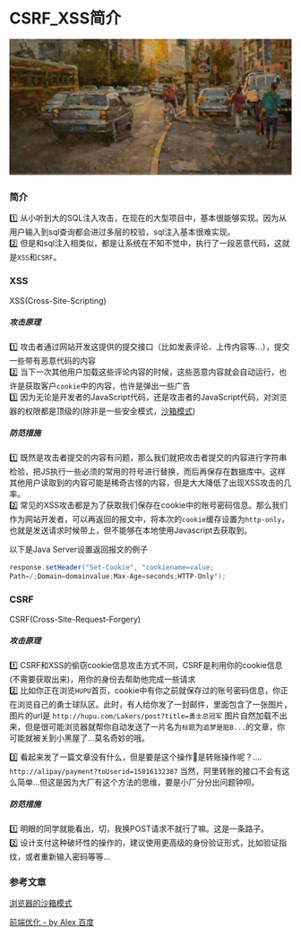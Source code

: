 # CSRF_XSS简介

![](/blog_assets/CSRF_XSS_COVER.png)
### 简介 
1️⃣ 从小听到大的SQL注入攻击，在现在的大型项目中，基本很能够实现。因为从用户输入到sql查询都会进过多层的校验，sql注入基本很难实现。   
2️⃣ 但是和sql注入相类似，都是让系统在不知不觉中，执行了一段恶意代码，这就是`XSS`和`CSRF`。 


### XSS 
XSS(Cross-Site-Scripting)
##### 攻击原理
1️⃣ 攻击者通过网站开发这提供的提交接口（比如发表评论、上传内容等...），提交一些带有恶意代码的内容  
2️⃣ 当下一次其他用户加载这些评论内容的时候，这些恶意内容就会自动运行，也许是获取客户`cookie`中的内容，也许是弹出一些广告  
3️⃣ 因为无论是开发者的JavaScript代码，还是攻击者的JavaScript代码，对浏览器的权限都是顶级的(除非是一些安全模式，[沙箱模式](https://www.cnblogs.com/slly/p/6639173.html))   

##### 防范措施 
1️⃣ 既然是攻击者提交的内容有问题，那么我们就把攻击者提交的内容进行字符串检验，把JS执行一些必须的常用的符号进行替换，而后再保存在数据库中。这样其他用户读取到的内容可能是稀奇古怪的内容，但是大大降低了出现XSS攻击的几率。  
2️⃣ 常见的XSS攻击都是为了获取我们保存在cookie中的账号密码信息。那么我们作为网站开发者，可以再返回的报文中，将本次的`cookie`缓存设置为`http-only`，也就是发送请求时候带上，但不能够在本地使用Javascript去获取到。   

以下是Java Server设置返回报文的例子 
```java
response.setHeader("Set-Cookie", "cookiename=value;
Path=/;Domain=domainvalue;Max-Age=seconds;HTTP-Only");
```

### CSRF
CSRF(Cross-Site-Request-Forgery) 

##### 攻击原理
1️⃣ CSRF和XSS的偷窃cookie信息攻击方式不同，CSRF是利用你的cookie信息(不需要获取出来)，用你的身份去帮助他完成一些请求  
2️⃣ 比如你正在浏览`HUPU`首页，cookie中有你之前就保存过的账号密码信息，你正在浏览自己的勇士球队区。此时，有人给你发了一封邮件，里面包含了一张图片，图片的url是 
`http://hupu.com/Lakers/post?title=勇士总冠军`
图片自然加载不出来，但是很可能浏览器就帮你自动发送了一片名为`标题`为`追梦是脏B...`的文章，你可能就被关到小黑屋了...莫名奇妙的哦。  

3️⃣ 看起来发了一篇文章没有什么，但是要是这个操作是转账操作呢？....
`http://alipay/payment?toUserid=15016132387` 
当然，阿里转账的接口不会有这么简单...但这是因为大厂有这个方法的思维，要是小厂分分出问题钟呗。 

##### 防范措施 
1️⃣ 明眼的同学就能看出，切，我换POST请求不就行了嘛。这是一条路子。  
2️⃣ 设计支付这种破坏性的操作的，建议使用更高级的身份验证形式，比如验证指纹，或者重新输入密码等等...

### 参考文章
[浏览器的沙箱模式](https://www.cnblogs.com/slly/p/6639173.html)  

[前端优化 - by Alex 百度](https://juejin.im/book/5a8f9ddcf265da4e9f6fb959/section/5a8f9f7bf265da4e82635e46)